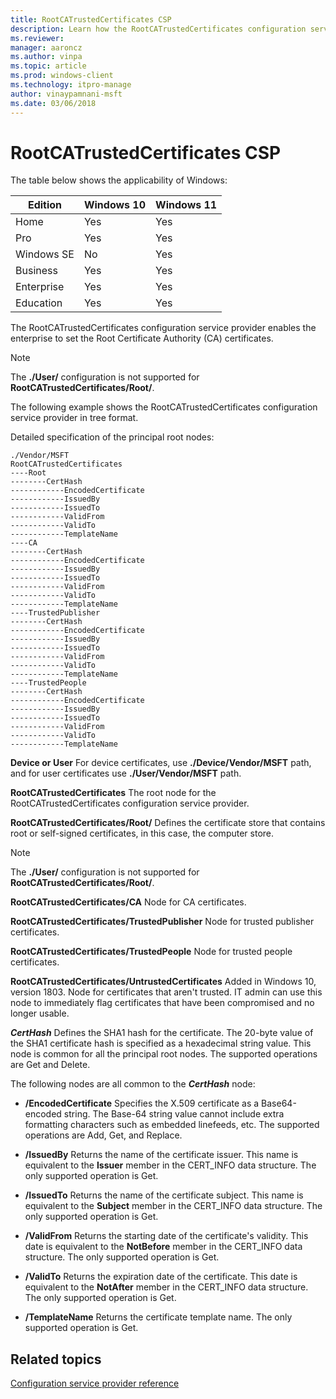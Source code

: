 ```yaml
---
title: RootCATrustedCertificates CSP
description: Learn how the RootCATrustedCertificates configuration service provider (CSP) enables the enterprise to set the Root Certificate Authority (CA) certificates.
ms.reviewer: 
manager: aaroncz
ms.author: vinpa
ms.topic: article
ms.prod: windows-client
ms.technology: itpro-manage
author: vinaypamnani-msft
ms.date: 03/06/2018
---
```


# RootCATrustedCertificates CSP

The table below shows the applicability of Windows:

|Edition|Windows 10|Windows 11|
|--- |--- |--- |
|Home|Yes|Yes|
|Pro|Yes|Yes|
|Windows SE|No|Yes|
|Business|Yes|Yes|
|Enterprise|Yes|Yes|
|Education|Yes|Yes|

The RootCATrustedCertificates configuration service provider enables the enterprise to set the Root Certificate Authority (CA) certificates.

> [!Note]
> The **./User/** configuration is not supported for **RootCATrustedCertificates/Root/**.

The following example shows the RootCATrustedCertificates configuration service provider in tree format.

Detailed specification of the principal root nodes:
```
./Vendor/MSFT
RootCATrustedCertificates
----Root
--------CertHash
------------EncodedCertificate
------------IssuedBy
------------IssuedTo
------------ValidFrom
------------ValidTo
------------TemplateName
----CA
--------CertHash
------------EncodedCertificate
------------IssuedBy
------------IssuedTo
------------ValidFrom
------------ValidTo
------------TemplateName
----TrustedPublisher
--------CertHash
------------EncodedCertificate
------------IssuedBy
------------IssuedTo
------------ValidFrom
------------ValidTo
------------TemplateName
----TrustedPeople
--------CertHash
------------EncodedCertificate
------------IssuedBy
------------IssuedTo
------------ValidFrom
------------ValidTo
------------TemplateName
```
<a href="" id="device-or-user"></a>**Device or User**
For device certificates, use **./Device/Vendor/MSFT** path, and for user certificates use **./User/Vendor/MSFT** path.

<a href="" id="rootcatrustedcertificates"></a>**RootCATrustedCertificates**
The root node for the RootCATrustedCertificates configuration service provider.

<a href="" id="rootcatrustedcertificates-root-"></a>**RootCATrustedCertificates/Root/**
Defines the certificate store that contains root or self-signed certificates, in this case, the computer store.

> [!Note]
> The **./User/** configuration is not supported for **RootCATrustedCertificates/Root/**.

<a href="" id="rootcatrustedcertificates-ca"></a>**RootCATrustedCertificates/CA**
Node for CA certificates.

<a href="" id="rootcatrustedcertificates-trustedpublisher"></a>**RootCATrustedCertificates/TrustedPublisher**
Node for trusted publisher certificates.

<a href="" id="rootcatrustedcertificates-trustedpeople"></a>**RootCATrustedCertificates/TrustedPeople**
Node for trusted people certificates.

<a href="" id="rootcatrustedcertificates-untrustedcertificates"></a>**RootCATrustedCertificates/UntrustedCertificates**
Added in Windows 10, version 1803. Node for certificates that aren't trusted. IT admin can use this node to immediately flag certificates that have been compromised and no longer usable.

<a href="" id="certhash"></a>**_CertHash_**
Defines the SHA1 hash for the certificate. The 20-byte value of the SHA1 certificate hash is specified as a hexadecimal string value. This node is common for all the principal root nodes.  The supported operations are Get and Delete.

The following nodes are all common to the **_CertHash_** node:

- <a href="" id="-encodedcertificate"></a>**/EncodedCertificate**
Specifies the X.509 certificate as a Base64-encoded string. The Base-64 string value cannot include extra formatting characters such as embedded linefeeds, etc.  The supported operations are Add, Get, and Replace.

- <a href="" id="-issuedby"></a>**/IssuedBy**
Returns the name of the certificate issuer. This name is equivalent to the **Issuer** member in the CERT\_INFO data structure.  The only supported operation is Get.

- <a href="" id="-issuedto"></a>**/IssuedTo**
Returns the name of the certificate subject. This name is equivalent to the **Subject** member in the CERT\_INFO data structure.  The only supported operation is Get.

- <a href="" id="-validfrom"></a>**/ValidFrom**
Returns the starting date of the certificate's validity. This date is equivalent to the **NotBefore** member in the CERT\_INFO data structure.  The only supported operation is Get.

- <a href="" id="-validto"></a>**/ValidTo**
Returns the expiration date of the certificate. This date is equivalent to the **NotAfter** member in the CERT\_INFO data structure.  The only supported operation is Get.

- <a href="" id="-templatename"></a>**/TemplateName**
Returns the certificate template name.  The only supported operation is Get.

## Related topics

[Configuration service provider reference](index.yml)
